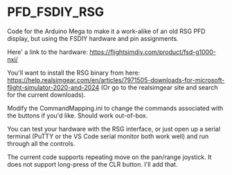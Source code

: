 # PFD_FSDIY_RSG
Code for the Arduino Mega to make it a work-alike of an old RSG PFD display, but using the FSDIY hardware and pin assignments. 

Here' a link to the hardware: https://flightsimdiy.com/product/fsd-g1000-nxi/

You'll want to install the RSG binary from here: https://help.realsimgear.com/en/articles/7971505-downloads-for-microsoft-flight-simulator-2020-and-2024
(Or go to the realsimgear site and search for the current downloads).

Modify the CommandMapping.ini to change the commands associated with the buttons if you'd like. Should work out-of-box.

You can test your hardware with the RSG interface, or just open up a serial terminal (PuTTY or the VS Code serial monitor both work well) and run through all the controls.

The current code supports repeating move on the pan/range joystick. It does not support long-press of the CLR button. I'll add that.
